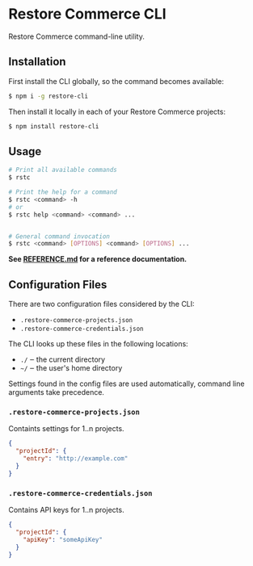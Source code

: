 # Restore Commerce CLI

Restore Commerce command-line utility.

## Installation

First install the CLI globally, so the command becomes available:
```sh
$ npm i -g restore-cli
```
Then install it locally in each of your Restore Commerce projects:
```sh
$ npm install restore-cli
```

## Usage

```sh
# Print all available commands
$ rstc

# Print the help for a command
$ rstc <command> -h
# or
$ rstc help <command> <command> ...


# General command invocation
$ rstc <command> [OPTIONS] <command> [OPTIONS] ...
```

**See [REFERENCE.md](REFERENCE.md) for a reference documentation.**

## Configuration Files

There are two configuration files considered by the CLI:

- `.restore-commerce-projects.json`
- `.restore-commerce-credentials.json`

The CLI looks up these files in the following locations:

- `./` ‒ the current directory
- `~/` ‒ the user's home directory

Settings found in the config files are used automatically,
command line arguments take precedence.

### `.restore-commerce-projects.json`

Containts settings for 1..n projects.

```json
{
  "projectId": {
    "entry": "http://example.com"
  }
}
```

### `.restore-commerce-credentials.json`

Contains API keys for 1..n projects.

```json
{
  "projectId": {
    "apiKey": "someApiKey"
  }
}
```
